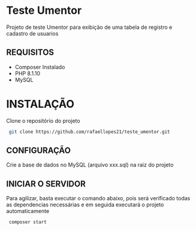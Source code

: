 # Teste Umentor
Projeto de teste Umentor para exibição de uma tabela de registro e cadastro de usuarios

## REQUISITOS
- Composer Instalado
- PHP 8.1.10
- MySQL

# INSTALAÇÃO
Clone o repositório do projeto
```sh
 git clone https://github.com/rafaellopes21/teste_umentor.git
```

## CONFIGURAÇÃO
Crie a base de dados no MySQL (arquivo xxx.sql) na raiz do projeto

## INICIAR O SERVIDOR
Para agilizar, basta executar o comando abaixo, pois será verificado todas as dependencias
necessárias e em seguida executará o projeto automaticamente
```sh
 composer start
```
